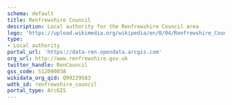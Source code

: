 ```yaml
---
schema: default
title: Renfrewshire Council
description: Local authority for the Renfrewshire Council area 
logo: 'https://upload.wikimedia.org/wikipedia/en/0/04/Renfrewshire_Council.png'
type:
- Local authority
portal_url: 'https://data-ren.opendata.arcgis.com'
org_url: http://www.renfrewshire.gov.uk
twitter_handle: RenCouncil
gss_code: S12000038
wikidata_org_qid: Q99229583
wdtk_id: renfrewshire_council
portal_type: ArcGIS
---
```


